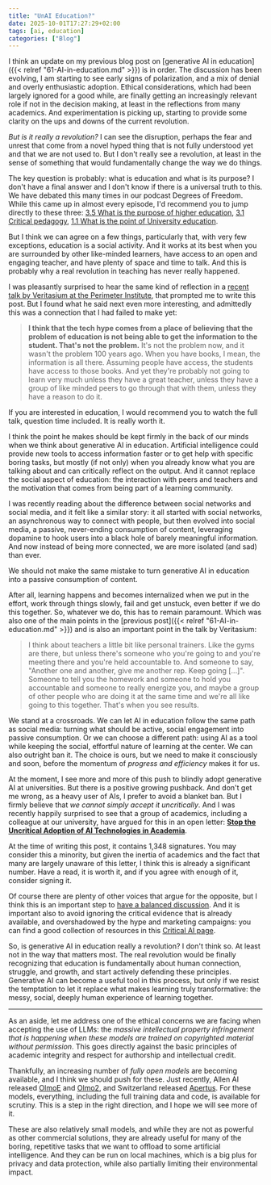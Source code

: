 ```yaml
---
title: "UnAI Education?"
date: 2025-10-01T17:27:29+02:00
tags: [ai, education]
categories: ["Blog"]
---
```


I think an update on my previous blog post on [generative AI in education]({{< relref "61-AI-in-education.md" >}}) is in order. The discussion has been evolving, I am starting to see early signs of polarization, and a mix of denial and overly enthusiastic adoption. Ethical considerations, which had been largely ignored for a good while, are finally getting an increasingly relevant role if not in the decision making, at least in the reflections from many academics. And experimentation is picking up, starting to provide some clarity on the ups and downs of the current revolution.

*But is it really a revolution?* I can see the disruption, perhaps the fear and unrest that come from a novel hyped thing that is not fully understood yet and that we are not used to. But I don't really see a revolution, at least in the sense of something that would fundamentally change the way we do things.

The key question is probably: what is education and what is its purpose? I don't have a final answer and I don't know if there is a universal truth to this. We have debated this many times in our podcast Degrees of Freedom. While this came up in almost every episode, I'd recommend you to jump directly to these three: [3.5 What is the purpose of higher education](https://creators.spotify.com/pod/profile/degrees-of-freedom/episodes/S3E05-Groningen-Podcasters-United---Whats-the-purpose-of-Higher-Education-e2oidal/a-abhk91h), [3.1 Critical pedagogy](https://creators.spotify.com/pod/profile/degrees-of-freedom/episodes/S3E01-Critical-Pedagogy-and-the-Work-of-Paulo-Freire-e2oid9u), [1.1 What is the point of University education](https://creators.spotify.com/pod/profile/degrees-of-freedom/episodes/S1-Ep1---Whats-the-point-of-University-education-e2oida4/a-abhk910).

But I think we can agree on a few things, particularly that, with very few exceptions, education is a social activity. And it works at its best when you are surrounded by other like-minded learners, have access to an open and engaging teacher, and have plenty of space and time to talk. And this is probably why a real revolution in teaching has never really happened.

I was pleasantly surprised to hear the same kind of reflection in a [recent talk by Veritasium at the Perimeter Institute](https://youtu.be/0xS68sl2D70), that prompted me to write this post. But I found what he said next even more interesting, and admittedly this was a connection that I had failed to make yet:

> **I think that the tech hype comes from a place of believing that the problem of education is not being able to get the information to the student.
> That's not the problem.** It's not the problem now, and it wasn't the problem 100 years ago.
> When you have books, I mean, the information is all there. Assuming people have access, the students have access to those books. And yet they're probably not going to learn very much unless they have a great teacher, unless they have a group of like minded peers to go through that with them, unless they have a reason to do it.

If you are interested in education, I would recommend you to watch the full talk, question time included. It is really worth it.

I think the point he makes should be kept firmly in the back of our minds when we think about generative AI in education. Artificial intelligence could provide new tools to access information faster or to get help with specific boring tasks, but mostly (if not only) when you already know what you are talking about and can critically reflect on the output. And it cannot replace the social aspect of education: the interaction with peers and teachers and the motivation that comes from being part of a learning community.

I was recently reading about the difference between social networks and social media, and it felt like a similar story: it all started with social networks, an asynchronous way to connect with people, but then evolved into social media, a passive, never-ending consumption of content, leveraging dopamine to hook users into a black hole of barely meaningful information. And now instead of being more connected, we are more isolated (and sad) than ever.

We should not make the same mistake to turn generative AI in education into a passive consumption of content.

After all, learning happens and becomes internalized when we put in the effort, work through things slowly, fail and get unstuck, even better if we do this together. So, whatever we do, this has to remain paramount. Which was also one of the main points in the [previous post]({{< relref "61-AI-in-education.md" >}}) and is also an important point in the talk by Veritasium:

> I think about teachers a little bit like personal trainers. Like the gyms are there, but unless there's someone who you're going to and you're meeting there and you're held accountable to. And someone to say, "Another one and another, give me another rep. Keep going [...]". Someone to tell you the homework and someone to hold you accountable and someone to really energize you, and maybe a group of other people who are doing it at the same time and we're all like going to this together. That's when you see results.

We stand at a crossroads. We can let AI in education follow the same path as social media: turning what should be active, social engagement into passive consumption. Or we can choose a different path: using AI as a tool while keeping the social, effortful nature of learning at the center. We can also outright ban it. The choice is ours, but we need to make it consciously and soon, before the momentum of *progress and efficiency* makes it for us.

At the moment, I see more and more of this push to blindly adopt generative AI at universities. But there is a positive growing pushback. And don't get me wrong, as a heavy user of AIs, I prefer to avoid a blanket ban. But I firmly believe that *we cannot simply accept it uncritically*. And I was recently happily surprised to see that a group of academics, including a colleague at our university, have argued for this in an open letter: [**Stop the Uncritical Adoption of AI Technologies in Academia**](https://openletter.earth/open-letter-stop-the-uncritical-adoption-of-ai-technologies-in-academia-b65bba1e?limit=0).

At the time of writing this post, it contains 1,348 signatures. You may consider this a minority, but given the inertia of academics and the fact that many are largely unaware of this letter, I think this is already a significant number. Have a read, it is worth it, and if you agree with enough of it, consider signing it.

Of course there are plenty of other voices that argue for the opposite, but I think this is an important step to [have a balanced discussion](https://mindwise-groningen.nl/inviting-thoughts-about-ai-in-education/). And it is important also to avoid ignoring the critical evidence that is already available, and overshadowed by the hype and marketing campaigns: you can find a good collection of resources in this [Critical AI page](https://olivia.science/ai).

So, is generative AI in education really a revolution? I don't think so. At least not in the way that matters most. The real revolution would be finally recognizing that education is fundamentally about human connection, struggle, and growth, and start actively defending these principles. Generative AI can become a useful tool in this process, but only if we resist the temptation to let it replace what makes learning truly transformative: the messy, social, deeply human experience of learning together.

- - - - -

As an aside, let me address one of the ethical concerns we are facing when accepting the use of LLMs: the *massive intellectual property infringement that is happening when these models are trained on copyrighted material without permission*. This goes directly against the basic principles of academic integrity and respect for authorship and intellectual credit.

Thankfully, an increasing number of *fully open models* are becoming available, and I think we should push for these. Just recently, Allen AI released [OlmoE](https://allenai.org/language-models) and [Olmo2](https://allenai.org/olmo), and Switzerland released [Apertus](https://www.swiss-ai.org/apertus). For these models, everything, including the full training data and code, is available for scrutiny. This is a step in the right direction, and I hope we will see more of it.

These are also relatively small models, and while they are not as powerful as other commercial solutions, they are already useful for many of the boring, repetitive tasks that we want to offload to some artificial intelligence. And they can be run on local machines, which is a big plus for privacy and data protection, while also partially limiting their environmental impact.
